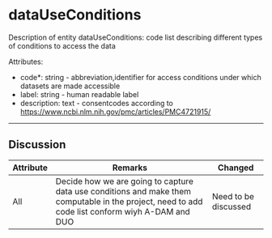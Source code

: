 # dataUseConditions #

Description of entity dataUseConditions: code list describing different types of conditions to access the data

Attributes:
*	code*: string - abbreviation,identifier for access conditions under which datasets are made accessible
*	label: string - human readable label
*	description: text - consentcodes according to https://www.ncbi.nlm.nih.gov/pmc/articles/PMC4721915/

---

## Discussion ##


| Attribute | Remarks    | Changed  |
| ---------- | ------------ | ---------- |
| All | Decide how we are going to capture data use conditions and make them computable in the project, need to add code list conform wiyh A-DAM and DUO | Need to be discussed |
